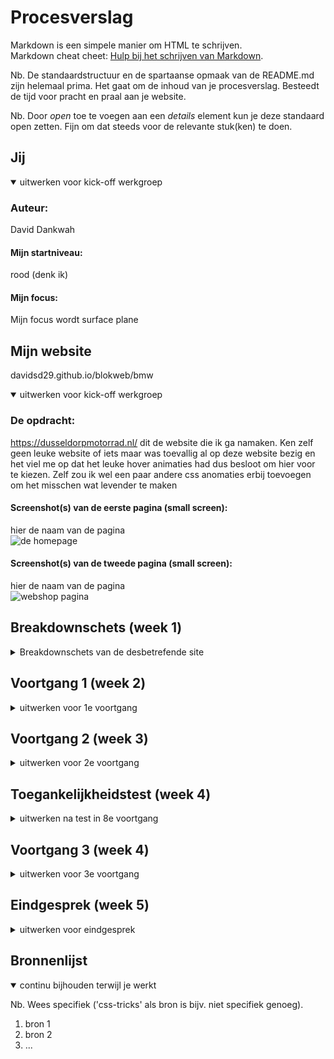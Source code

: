 # Procesverslag
Markdown is een simpele manier om HTML te schrijven.  
Markdown cheat cheet: [Hulp bij het schrijven van Markdown](https://github.com/adam-p/markdown-here/wiki/Markdown-Cheatsheet).

Nb. De standaardstructuur en de spartaanse opmaak van de README.md zijn helemaal prima. Het gaat om de inhoud van je procesverslag. Besteedt de tijd voor pracht en praal aan je website.

Nb. Door *open* toe te voegen aan een *details* element kun je deze standaard open zetten. Fijn om dat steeds voor de relevante stuk(ken) te doen.





## Jij

<details open>
<summary>uitwerken voor kick-off werkgroep</summary>

### Auteur:
David Dankwah

#### Mijn startniveau:
rood (denk ik)

#### Mijn focus:
Mijn focus wordt surface plane
 
</details>





## Mijn website
davidsd29.github.io/blokweb/bmw
<details open>
<summary>uitwerken voor kick-off werkgroep</summary>

### De opdracht:
https://dusseldorpmotorrad.nl/ dit de website die ik ga namaken. Ken zelf geen leuke website of iets maar was toevallig al op deze website bezig
 en het viel me op dat het leuke hover animaties had dus besloot om hier voor te kiezen. Zelf zou ik wel een paar andere css anomaties erbij toevoegen om het misschen wat levender te maken

#### Screenshot(s) van de eerste pagina (small screen): 
hier de naam van de pagina  
<img src="BMW/img/screen1.PNG" width="375px" alt="de homepage">

#### Screenshot(s) van de tweede pagina (small screen):
hier de naam van de pagina  
<img src="BMW/img/screen2.PNG" width="375px" alt="webshop pagina">
 
</details>





## Breakdownschets (week 1)

<details>
<summary>Breakdownschets van de desbetrefende site</summary>


 <h2>BMW Motorrad</h2>
 <p>Tijdens de werkgroep moesten we onze site gaat ontleden en het in semantische html gaan schetsen. ik had de hoofdpagina gedaan van mijn site</p>
 <p>Hier ziet u wat voor onderdelen ik in mijn site heb. bij sommige onderdelen ben ik niet heel diep in gegaan en heb ik het globaal gelaten. Bij andere weer wel.</p>
<img src="BMW/img/breakdown-schets1.jpeg" width="375px" alt="breakdown van de hele pagina">

### dynamisch deel (bijv menu): 
 <p>Bij mijn tweede schets ben ik heel diep op mijn header in gegaan, de navigatie, de titels afbeeldingen ect.</p>
<img src="img/breakdown-schets2.jpeg" width="375px" alt="breakdown van een dynamisch deel (de header)">

 <h2>Flex Flex Flex!</h2>
 <p>In de tweede werk groep gingen we aan de slag met flexboxen, ik had daar vorig jaar best wel wat moeite mee dus ik maakte veel aantekeningen zodat ik die kon onthouden en terug lezen uit de stof en de filmpjes. Deze heb ik dan ook weer gebruikt bij het maken van de opdrachten en het ging veel beter dan ik dacht.</p>
  
  <img src="BMW/img/notes.PNG" width="375px" alt="Flexbox aantekeningen">

</details>





## Voortgang 1 (week 2)

<details>
<summary>uitwerken voor 1e voortgang</summary>

### Stand van zaken
In week 2 ging ik aan de slag met een groten deel van mijn css. In deze week hadden we les gekregen over het positioneren van elementen. Dit kwam goed voor mij uit want. er zaten een paar leuke tussen die ik in mijn site wilde toepassen. Zoals "Mount Doom in Tongario National Park" heb ook gebruik gemaakt van z-index om bepaalde elementen over elkaar laten lappen. JS had ik ook toevoegd, dit was wel een klus, had er namelijk best wel moeite mee dus had mijn docent en student assistent BO ingeschakeld voor hulp. Waar ik namelijk tegen aan liep was het tevorschijn halen en laten verdwijnen van mijn menu kaart.
 <img src="BMW/img/menu1.PNG" width="375px" alt="standaard navigatie">
 <img src="BMW/img/menu2.PNG" width="375px" alt="Dropdown menu van mijn site">


### Agenda voor meeting
samen met je groepje opstellen

| student 1          | student 2    | student 3            |
| CSS                | backdrop-    | ---                  |
| Background images  | filter       | Het laten verdwijnen |
| dit als er tijd is |              | en te voorschijn     |
|                    |              | van de dropdown      |


### Verslag van meeting
hier na afloop snel de uitkomsten van de meeting vastleggen

- op een logsiche wijze het icon van mijn menu laten verdwijnen en voorschijn laten halen (media)
- css animaties er beter uit laten zien shoutout to Bo!
- Het menu te voorschijn kunnen halen.


</details>





## Voortgang 2 (week 3)

<details>
<summary>uitwerken voor 2e voortgang</summary>

### Stand van zaken
in week 3 ben ik begonnen aan mijn andere website. Hier heb ik een een paar andere dingen toegevoegd aan de website die niet bij het orginele site waren. Omdat ik 
 daar op wilde oefenen. Zoals een formulier. Die goed weergeven en met de juiste code ook. Ik had zelf een beetje moeite met het positioneren van mijn input velden. dus daar had ik hulp bij gevraagd.
  <img src="BMW/img/from1.PNG" width="375px" alt="in vul formulier">
   <img src="BMW/img/fromcode.PNG" width="375px" alt="css code van het formulier">
 Ook had ik problemen met mijn footer. het was totaal verandert na dat ik mijn classes eruit heb gehaald en heb nog steeds problemen mee om het weer goed te krijgen en om de "onbelangrijke" inhoud erin dicht te klappen. Het heeft heel veel wit ruimte ertussen en het is niet op de juiste manier uitgelijnd.
 <img src="BMW/img/footer1.PNG" width="375px" alt="footer desktop">
 <img src="BMW/img/footer2.PNG" width="375px" alt="footer mobiele scherm">
 


### Agenda voor meeting
samen met je groepje opstellen

| student 1      | student 2          | student 3    | student 4        |
| ---            | ---                | ---          | ---              |
| dit bespreken  | en dit             | en ik dit    | het positioneren |
| en dat ook nog | dit als er tijd is | nog een punt | van de input     |
| ...            | ...                | ...          | velden           |


### Verslag van meeting
hier na afloop snel de uitkomsten van de meeting vastleggen

- Doormiddel van wat we hadden geleerd in de les (GRID) heb ik mijn formulier precies kunnen stijlen als hoe ik het wilde.
- helaas nog niet uitgekomen met de footer maar dat komt wel!
- nog een punt
- ...

</details>





## Toegankelijkheidstest (week 4)

<details>
<summary>uitwerken na test in 8e voortgang</summary>

### Bevindingen
Deze week zijn we aan de slag geweest met de toegangelijkheid van onze website. Is het ook bruikbaar voor mensen met een beperking? Of mensen die slechtziend zijn?
 Dit hebben we getest doormiddel van speciale brillen te dragen die je zicht belemeren, Mmet 2 verschillende dingen tegelijkertijd bezig zijn, een apparaat die je stroomstoten geeft hierdoor kan je het effect van parkingson na botsen en elastieken om je vingers doen.

#### Titel eerste bevinding
 <h2>Moteriek test met parkinson test apparaat</h2>
 Niet iedereen weet hoe het leven is met parkinson maar het het is wel iets wat je als ontwerper zijnde in je achterhoofd moet houden. Zo kan een ontwerper zijn site zo gebruikers vriendelijk maken voor meerdere type gebruikers. Doormiddel van een schok apparaat hebben we et effect van parkinson kunnen na botsen. Ik heb het apparaat op mijn arm gezet en ben door mijn site heen gegaan.
 <img src="BMW/img/parkinsontest.PNG" width="375px" alt="parkinson test apparaat">

Hier een omschrijving van hoe het opgelost kan worden (met indien nodig een afbeelding)
Doormiddel van de test ben ik er achter gekomen dat het gebruik van een muis heel lastig is en dat zo"n gebruiker eerder door de site heen gaat tabben dan het klikken met de muis. Hier merkte ik dat niet alle elementen werden gepakt met de tab en dat het soms verdween of niet duidelijk genoeg was wat nou gefocused was. 
 
 <h4>Oplossingen</h4>
 <ol>
  <li>In mijn navigatie heb ik alles een link gegeven zodat het visueel zichtbaar werd als je er door heen ging tabben. </li>
  <li>Ik had 2 keer een menu in me code waardoor als je door me site ging tabben de focus verdween omdat het naar de andere menu ging die niet zichtbaar was. Dit heb ik   aangepast doormiddel van het tweede menu eruit te halen en de orginele menu te laten veranderen als het op een kleinere device werd gedisplayd.</li>
  
 </ol>



 <h2>Onverwachte afleiding tijdens het bezoeken van de site</h2>
Het komt iedereen wel eens voor dat je bezig bent op het internet en je wordt opeens gebeld of er komt een mug in je kamer die je wilt door maken. Dan verdwijnt de focus en raak je afgeleid door wat er gebeurt. Maar weet je dan nog waar je bent gebleven? Wat je nog moet invullen in een formulier? Dat is wat ik ben gaan testen doormiddel van een balon hoog te houden en een formulier in te vullen.
  <img src="BMW/img/ballontest.PNG" width="375px" alt="een capture van mij die een ballon hoog houdt en mijn site bezoekt">

Hier een omschrijving van hoe het opgelost kan worden (met indien nodig een afbeelding)
Dit verliep best goed want ik had gier al rekening mee gehouden doormiddel van altijd de label te koppelen aan de input veld en ook boven het iput veld te plaatsen zodat de gebruiker altijd weet wat erin moet. Als extra's heb ik nog een placeholder erbij toegevoed als extra steun.
<img src="BMW/img/from1.PNG" width="375px" alt="in vul formulier">


 <h2>Slechte motoriek</h2>
Niet iedereen heeft alle vingers precies zoals ze "moeten" zijn, ook een groep waar je als ontwerper rekening mee moet houden. Dit heb ik ook getest doormiddel van elastieken om mijn wijs- en middelvingers te doen en mijn website te bezoeken. 
<img src="BMW/img/vingertest.PNG" width="375px" alt="in vul formulier">
 
 
#### bevindingen. 
Je merkt dat je veel meer je andere vingers gaat gebruiken om het te compenseren. Dat betekent ook dat het fijner is als knoppen die in de buurt van die vinger liggen vaker worden gebruikt. zoals van je linker had de tab want die is bij je pink, of van je rechter hand de enter knop. Doormiddel van een goede focus bij de elementen dan moet het goed te doen zijn.

</details>





## Voortgang 3 (week 4)

<details>
<summary>uitwerken voor 3e voortgang</summary>

### Stand van zaken
hier dit ging goed & dit was lastig (neem ook screenshots op van delen van je website en code)


### Agenda voor meeting
samen met je groepje opstellen

| student 1      | student 2          | student 3    | student 4        |
| ---            | ---                | ---          | ---              |
| dit bespreken  | en dit             | en ik dit    | en dan ik dat    |
| en dat ook nog | dit als er tijd is | nog een punt | dit wil ik zeker |
| ...            | ...                | ...          | ...              |


### Verslag van meeting
hier na afloop snel de uitkomsten van de meeting vastleggen

- punt 1
- punt 2
- nog een punt
- ...

</details>





## Eindgesprek (week 5)

<details>
<summary>uitwerken voor eindgesprek</summary>

### Stand van zaken
hier dit ging goed & dit was lastig (neem ook screenshots op van delen van je website en code)

### Screenshot(s)

hier screenshot(s) van je eindresultaat

</details>





## Bronnenlijst

<details open>
<summary>continu bijhouden terwijl je werkt</summary>

Nb. Wees specifiek ('css-tricks' als bron is bijv. niet specifiek genoeg).

1. bron 1
2. bron 2
3. ...

</details>
